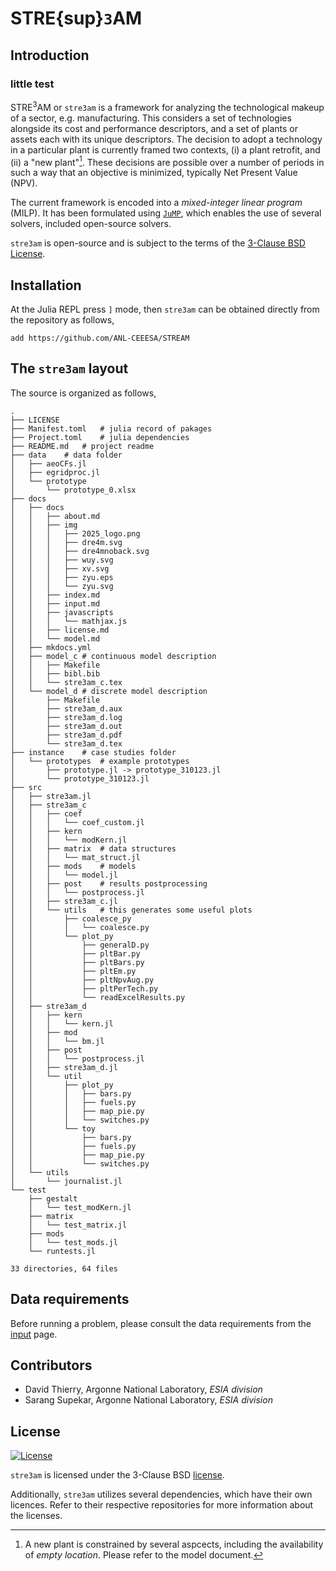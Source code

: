 
# STRE{sup}`3`AM

## Introduction

### little test

STRE<sup>3</sup>AM or `stre3am` is a framework for analyzing the technological
makeup of a sector, e.g. manufacturing. This considers a set of technologies
alongside its cost and performance descriptors, and a set of plants or assets
each with its unique descriptors. The decision to adopt a technology in a
particular plant is currently framed two contexts, (i) a plant retrofit, and
(ii) a "new plant"[^1]. These decisions are possible over a number of periods in
such a way that an objective is minimized, typically Net Present Value (NPV).

The current framework is encoded into a *mixed-integer linear program* (MILP).
It has been formulated using [`JuMP`](https://github.com/jump-dev/JuMP.jl),
which enables the use of several solvers, included open-source solvers. 

`stre3am` is open-source and is subject to the terms of the [3-Clause BSD
License](https://opensource.org/license/BSD-3-clause/).

## Installation

At the Julia REPL press `]` mode, then `stre3am` can be obtained directly from
the repository as follows,

    add https://github.com/ANL-CEEESA/STREAM

## The `stre3am` layout

The source is organized as follows,

    .
    ├── LICENSE
    ├── Manifest.toml   # julia record of pakages
    ├── Project.toml    # julia dependencies
    ├── README.md   # project readme
    ├── data    # data folder
    │   ├── aeoCFs.jl
    │   ├── egridproc.jl
    │   └── prototype
    │       └── prototype_0.xlsx
    ├── docs
    │   ├── docs
    │   │   ├── about.md
    │   │   ├── img
    │   │   │   ├── 2025_logo.png
    │   │   │   ├── dre4m.svg
    │   │   │   ├── dre4mnoback.svg
    │   │   │   ├── wuy.svg
    │   │   │   ├── xv.svg
    │   │   │   ├── zyu.eps
    │   │   │   └── zyu.svg
    │   │   ├── index.md
    │   │   ├── input.md
    │   │   ├── javascripts
    │   │   │   └── mathjax.js
    │   │   ├── license.md
    │   │   └── model.md
    │   ├── mkdocs.yml
    │   ├── model_c # continuous model description
    │   │   ├── Makefile
    │   │   ├── bibl.bib
    │   │   └── stre3am_c.tex
    │   └── model_d # discrete model description
    │       ├── Makefile
    │       ├── stre3am_d.aux
    │       ├── stre3am_d.log
    │       ├── stre3am_d.out
    │       ├── stre3am_d.pdf
    │       └── stre3am_d.tex
    ├── instance    # case studies folder
    │   └── prototypes  # example prototypes
    │       ├── prototype.jl -> prototype_310123.jl
    │       └── prototype_310123.jl
    ├── src
    │   ├── stre3am.jl
    │   ├── stre3am_c
    │   │   ├── coef
    │   │   │   └── coef_custom.jl
    │   │   ├── kern
    │   │   │   └── modKern.jl
    │   │   ├── matrix  # data structures
    │   │   │   └── mat_struct.jl
    │   │   ├── mods    # models
    │   │   │   └── model.jl
    │   │   ├── post    # results postprocessing
    │   │   │   └── postprocess.jl
    │   │   ├── stre3am_c.jl
    │   │   └── utils   # this generates some useful plots
    │   │       ├── coalesce_py
    │   │       │   └── coalesce.py
    │   │       └── plot_py
    │   │           ├── generalD.py
    │   │           ├── pltBar.py
    │   │           ├── pltBars.py
    │   │           ├── pltEm.py
    │   │           ├── pltNpvAug.py
    │   │           ├── pltPerTech.py
    │   │           └── readExcelResults.py
    │   ├── stre3am_d
    │   │   ├── kern
    │   │   │   └── kern.jl
    │   │   ├── mod
    │   │   │   └── bm.jl
    │   │   ├── post
    │   │   │   └── postprocess.jl
    │   │   ├── stre3am_d.jl
    │   │   └── util
    │   │       ├── plot_py
    │   │       │   ├── bars.py
    │   │       │   ├── fuels.py
    │   │       │   ├── map_pie.py
    │   │       │   └── switches.py
    │   │       └── toy
    │   │           ├── bars.py
    │   │           ├── fuels.py
    │   │           ├── map_pie.py
    │   │           └── switches.py
    │   └── utils
    │       └── journalist.jl
    └── test
        ├── gestalt
        │   └── test_modKern.jl
        ├── matrix
        │   └── test_matrix.jl
        ├── mods
        │   └── test_mods.jl
        └── runtests.jl

    33 directories, 64 files

## Data requirements 

Before running a problem, please consult the data requirements from the
[input](input.md) page.

## Contributors

- David Thierry, Argonne National Laboratory, *ESIA division*
- Sarang Supekar, Argonne National Laboratory, *ESIA division*

## License
 

[![License](https://img.shields.io/badge/License-BSD_3--Clause-blue.svg)](https://opensource.org/licenses/BSD-3-Clause)


`stre3am` is licensed under the 3-Clause BSD [license](license.md). 

Additionally, `stre3am` utilizes several dependencies, which have their own
licences. Refer to their respective repositories for more information about the
licenses.

[^1]: A new plant is constrained by several aspcects, including the availability
  of *empty location*. Please refer to the model document.

